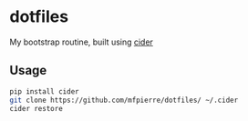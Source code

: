 # dotfiles

My bootstrap routine, built using [cider](https://github.com/msanders/cider)

## Usage

```sh
pip install cider
git clone https://github.com/mfpierre/dotfiles/ ~/.cider
cider restore
```
